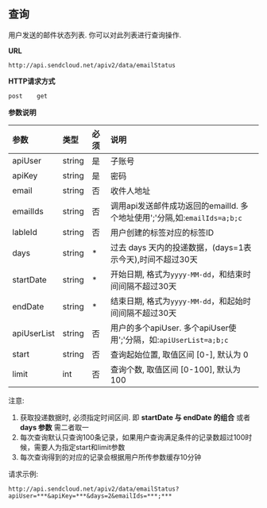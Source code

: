 
## 查询

用户发送的邮件状态列表.
你可以对此列表进行查询操作.

**URL**
```  
http://api.sendcloud.net/apiv2/data/emailStatus
```
   
**HTTP请求方式** 
```bash
post    get
```

**参数说明**    

|参数|类型|必须|说明|
|:---|:---|:---|:---|
|apiUser|string|是|子账号|
|apiKey|string|是|密码|
|email|string|否|收件人地址|  
|emailIds|string|否|调用api发送邮件成功返回的emailId. 多个地址使用';'分隔,如:`emailIds=a;b;c`| 
|lableId|string|否|用户创建的标签对应的标签ID|  
|days|string|*|过去 days 天内的投递数据，(days=1表示今天),时间不超过30天| 
|startDate|string|*|开始日期, 格式为`yyyy-MM-dd`，和结束时间间隔不超过30天|
|endDate|string|*|结束日期, 格式为`yyyy-MM-dd`，和起始时间间隔不超过30天|  
|apiUserList|string|否|用户的多个apiUser. 多个apiUser使用';'分隔，如:`apiUserList=a;b;c`|  
|start|string|否|查询起始位置, 取值区间 [0-], 默认为 0|  
|limit|int|否|查询个数, 取值区间 [0-100], 默认为 100| 


注意:

1. 获取投递数据时, 必须指定时间区间. 即 **startDate 与 endDate 的组合** 或者 **days 参数** 需二者取一 
2. 每次查询默认只查询100条记录，如果用户查询满足条件的记录数超过100时候，需要人为指定start和limit参数
3. 每次查询得到的对应的记录会根据用户所传参数缓存10分钟

请求示例:
```
http://api.sendcloud.net/apiv2/data/emailStatus?apiUser=***&apiKey=***&days=2&emailIds=***;***

```



